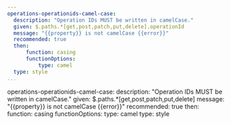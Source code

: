 ```yaml
--- 
operations-operationids-camel-case:
  description: "Operation IDs MUST be written in camelCase."
  given: $.paths.*[get,post,patch,put,delete].operationId
  message: "{{property}} is not camelCase {{error}}"
  recommended: true
  then:
      function: casing
      functionOptions:
          type: camel
  type: style
...
```

operations-operationids-camel-case:
  description: "Operation IDs MUST be written in camelCase."
  given: $.paths.*[get,post,patch,put,delete]
  message: "{{property}} is not camelCase {{error}}"
  recommended: true
    then:
        function: casing
        functionOptions:
            type: camel
  type: style